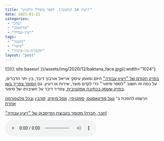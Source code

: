 ```yaml
---
title: "רעיון 14 (בקטנה). לספר סיפור? בולשיט!"
date: 2021-01-11
categories: 
 - "בלוג"
 - "פודקאסט"
 - "רעיון-עבודה"
tags: 
 - "בקטנה"
 - "סיפור"
 - "תקשורת-בין-אישית"
layout: "post"
---
```


![]({{ site.baseurl }}/assets/img/2020/12/baktana_face.jpg){:width="1024"}

[בפרק הקודם של ״רעיון עבודה״](https://he.gorelik.net/2021/01/10/%d7%a8%d7%a2%d7%99%d7%95%d7%9f-13-%d7%a9%d7%99%d7%98%d7%95%d7%aa-%d7%a9%d7%99%d7%95%d7%95%d7%a7-%d7%9c%d7%a7%d7%99%d7%93%d7%95%d7%9d-%d7%a7%d7%a8%d7%99%d7%99%d7%a8%d7%94/) היזם ומאמן עיסקי אריאל אורבוך דיבר, בין יתר הדברים, על כמה זה חשוב ״לספר סיפור״ כדי לקדם מוצר, שירות או רעיון. גם [הסופר צפריר בשן בפרק שעסק בכתיבה אפקטיבית,](https://borisgorelikphd.podbean.com/e/%d7%9b%d7%aa%d7%99%d7%91%d7%94%d7%90%d7%a4%d7%a7%d7%98%d7%99%d7%91%d7%99%d7%aa%d7%95%d7%a7%d7%99%d7%93%d7%95%d7%9d-%d7%91%d7%9e%d7%a7/) צפריר דיבר על חשיבותו של סיפור.

הרשמו להסכת ב־ [גוגל פודקאסטס](https://podcasts.google.com/feed/aHR0cHM6Ly9mZWVkLnBvZGJlYW4uY29tL2JvcmlzZ29yZWxpa3BoZC9mZWVkLnhtbA), [ספוטיפיי](https://open.spotify.com/show/51XJ9Wd4A5xL1IfU0wHT2Y), [אפל מיוזיק](https://podcasts.apple.com/il/podcast/%D7%A8%D7%A2%D7%99%D7%95%D7%9F-%D7%A2%D7%91%D7%95%D7%93%D7%94-%D7%A0%D7%99%D7%94%D7%95%D7%9C-%D7%A9%D7%95%D7%95%D7%A7-%D7%A7%D7%A8%D7%99%D7%99%D7%A8%D7%94/id1542636914), [פודבין](https://borisgorelikphd.podbean.com/) [ובכל פלטפורמה אחרת](https://feed.podbean.com/borisgorelikphd/feed.xml)

[חבר, חברה! מקומך בקבוצת הפייסבוק של ״רעיון עבודה״!](https://www.facebook.com/reayonavodapodcast)

<audio controls src="https://mcdn.podbean.com/mf/web/dubirg/14_ktana.mp3" class=" wp-block-audio"></audio>
